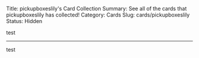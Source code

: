 Title: pickupboxeslily's Card Collection
Summary: See all of the cards that pickupboxeslily has collected!
Category: Cards
Slug: cards/pickupboxeslily
Status: Hidden

test

---
test